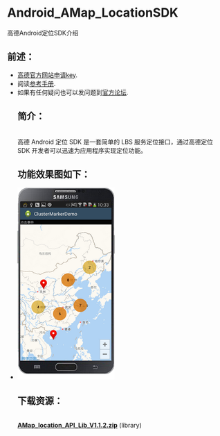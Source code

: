 Android_AMap_LocationSDK
========================

高德Android定位SDK介绍
<br /><h2>前述：</h2> 
- [高德官方网站申请key](http://id.amap.com/?ref=http%3A%2F%2Fapi.amap.com%2Fkey%2F).
- 阅读[参考手册](http://api.amap.com/Public/reference/LocSDK/).
- 如果有任何疑问也可以发问题到[官方论坛](http://bbs.amap.com/forum.php?gid=1).
<br /><h2> 简介：</h2>
<br />高德 Android 定位 SDK 是一套简单的 LBS 服务定位接口，通过高德定位 SDK 开发者可以迅速为应用程序实现定位功能。
<br /><h2>功能效果图如下：</h2>
* ![Screenshot](https://raw.githubusercontent.com/amapapi/Android_ClusterMarker/master/Resources/%E8%81%9A%E5%90%88%E6%95%88%E6%9E%9C.png)
<br /> <h2>下载资源：</h2>
<br />**[AMap_location_API_Lib_V1.1.2.zip](http://developer.amap.com/wp-content/uploads/2014/06/AMap_location_API_Lib_V1.1.2.zip)** (library)
